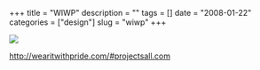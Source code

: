 +++
title = "WIWP"
description = ""
tags = []
date = "2008-01-22"
categories = ["design"]
slug = "wiwp"
+++


 

  <div id="screens-thumbs" class="clearfix">
    <div class="txt-center" id="design-submission"><a href="http://wearitwithpride.com/#projectsall.com"><img id='bluga-thumbnail-1115' class='bluga-thumbnail large' src='http://media.konigi.com/bluga/
wt47f28211270df_0.jpg'/></a></div>  
  </div>   
<p><a href="http://wearitwithpride.com/#projectsall.com">http://wearitwithpride.com/#projectsall.com</a></p>




